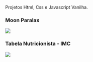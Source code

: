 Projetos Html, Css e Javascript Vanilha.

### Moon Paralax
<img src="./Moon - Paralax/example.gif" >


### Tabela Nutricionista - IMC
<img src="./Nutricionista/example.gif" >